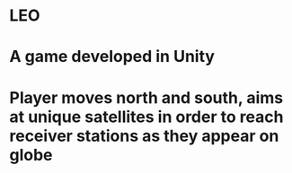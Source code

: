 # LEO
# A game developed in Unity
# Player moves north and south, aims at unique satellites in order to reach receiver stations as they appear on globe
